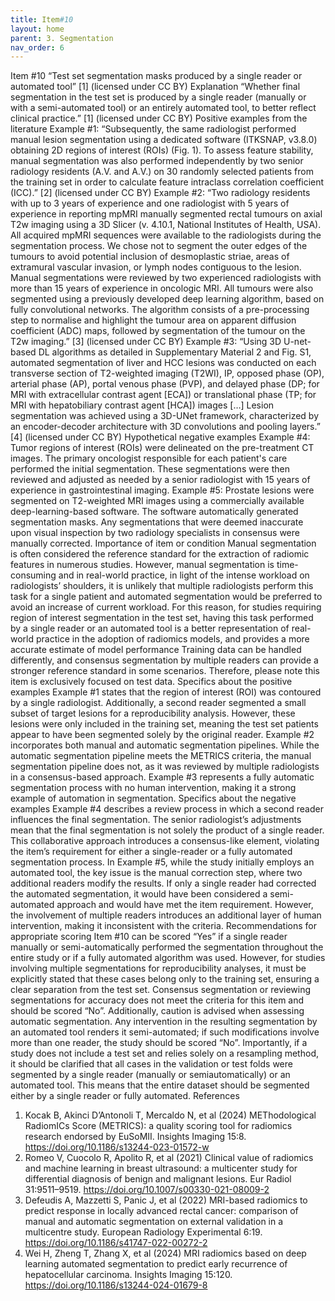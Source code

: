 ```yaml
---
title: Item#10
layout: home
parent: 3. Segmentation
nav_order: 6
---
```


Item #10 
“Test set segmentation masks produced by a single reader or automated tool” [1]  (licensed under CC BY)
Explanation
“Whether final segmentation in the test set is produced by a single reader (manually or with a semi-automated tool) or an entirely automated tool, to better reflect clinical practice.” [1]  (licensed under CC BY)
Positive examples from the literature
Example #1: “Subsequently, the same radiologist performed manual lesion segmentation using a dedicated software (ITKSNAP, v3.8.0) obtaining 2D regions of interest (ROIs) (Fig. 1). To assess feature stability, manual segmentation was also performed independently by two senior radiology residents (A.V. and A.V.) on 30 randomly selected patients from the training set in order to calculate feature intraclass correlation coefficient (ICC).” [2] (licensed under CC BY)
Example #2: “Two radiology residents with up to 3 years of experience and one radiologist with 5 years of experience in reporting mpMRI manually segmented rectal tumours on axial T2w imaging using a 3D Slicer (v. 4.10.1, National Institutes of Health, USA). All acquired mpMRI sequences were available to the radiologists during the segmentation process. We chose not to segment the outer edges of the tumours to avoid potential inclusion of desmoplastic striae, areas of extramural vascular invasion, or lymph nodes contiguous to the lesion. Manual segmentations were reviewed by two experienced radiologists with more than 15 years of experience in oncologic MRI. All tumours were also segmented using a previously developed deep learning algorithm, based on fully convolutional networks. The algorithm consists of a pre-processing step to normalise and highlight the tumour area on apparent diffusion coefficient (ADC) maps, followed by segmentation of the tumour on the T2w imaging.” [3] (licensed under CC BY)
Example #3: “Using 3D U-net-based DL algorithms as detailed in Supplementary Material 2 and Fig. S1, automated segmentation of liver and HCC lesions was conducted on each transverse section of T2-weighted imaging (T2WI), IP, opposed phase (OP), arterial phase (AP), portal venous phase (PVP), and delayed phase (DP; for MRI with extracellular contrast agent [ECA]) or translational phase (TP; for MRI with hepatobiliary contrast agent [HCA]) images […] Lesion segmentation was achieved using a 3D-UNet framework, characterized by an encoder-decoder architecture with 3D convolutions and pooling layers.” [4] (licensed under CC BY)
Hypothetical negative examples
Example #4: Tumor regions of interest (ROIs) were delineated on the pre-treatment CT images. The primary oncologist responsible for each patient's care performed the initial segmentation. These segmentations were then reviewed and adjusted as needed by a senior radiologist with 15 years of experience in gastrointestinal imaging.
Example #5: Prostate lesions were segmented on T2-weighted MRI images using a commercially available deep-learning-based software. The software automatically generated segmentation masks. Any segmentations that were deemed inaccurate upon visual inspection by two radiology specialists in consensus were manually corrected.
Importance of item or condition 
Manual segmentation is often considered the reference standard for the extraction of radiomic features in numerous studies. However, manual segmentation is time-consuming and in real-world practice, in light of the intense workload on radiologists’ shoulders, it is unlikely that multiple radiologists perform this task for a single patient and automated segmentation would be preferred to avoid an increase of current workload. For this reason, for studies requiring region of interest segmentation in the test set, having this task performed by a single reader or an automated tool is a better representation of real-world practice in the adoption of radiomics models, and provides a more accurate estimate of model performance Training data can be handled differently, and consensus segmentation by multiple readers can provide a stronger reference standard in some scenarios. Therefore, please note this item is exclusively focused on test data.
Specifics about the positive examples
    Example #1 states that the region of interest (ROI) was contoured by a single radiologist. Additionally, a second reader segmented a small subset of target lesions for a reproducibility analysis. However, these lesions were only included in the training set, meaning the test set patients appear to have been segmented solely by the original reader. Example #2 incorporates both manual and automatic segmentation pipelines. While the automatic segmentation pipeline meets the METRICS criteria, the manual segmentation pipeline does not, as it was reviewed by multiple radiologists in a consensus-based approach. Example #3 represents a fully automatic segmentation process with no human intervention, making it a strong example of automation in segmentation.
Specifics about the negative examples
Example #4 describes a review process in which a second reader influences the final segmentation. The senior radiologist’s adjustments mean that the final segmentation is not solely the product of a single reader. This collaborative approach introduces a consensus-like element, violating the item’s requirement for either a single-reader or a fully automated segmentation process.
In Example #5, while the study initially employs an automated tool, the key issue is the manual correction step, where two additional readers modify the results. If only a single reader had corrected the automated segmentation, it would have been considered a semi-automated approach and would have met the item requirement. However, the involvement of multiple readers introduces an additional layer of human intervention, making it inconsistent with the criteria.
Recommendations for appropriate scoring
Item #10 can be scored “Yes” if a single reader manually or semi-automatically performed the segmentation throughout the entire study or if a fully automated algorithm was used. However, for studies involving multiple segmentations for reproducibility analyses, it must be explicitly stated that these cases belong only to the training set, ensuring a clear separation from the test set.
Consensus segmentation or reviewing segmentations for accuracy does not meet the criteria for this item and should be scored “No”. Additionally, caution is advised when assessing automatic segmentation. Any intervention in the resulting segmentation by an automated tool renders it semi-automated; if such modifications involve more than one reader, the study should be scored “No”.
Importantly, if a study does not include a test set and relies solely on a resampling method, it should be clarified that all cases in the validation or test folds were segmented by a single reader (manually or semiautomatically) or an automated tool. This means that the entire dataset should be segmented either by a single reader or fully automated.
References
1. 	Kocak B, Akinci D’Antonoli T, Mercaldo N, et al (2024) METhodological RadiomICs Score (METRICS): a quality scoring tool for radiomics research endorsed by EuSoMII. Insights Imaging 15:8. https://doi.org/10.1186/s13244-023-01572-w
2. 	Romeo V, Cuocolo R, Apolito R, et al (2021) Clinical value of radiomics and machine learning in breast ultrasound: a multicenter study for differential diagnosis of benign and malignant lesions. Eur Radiol 31:9511–9519. https://doi.org/10.1007/s00330-021-08009-2
3. 	Defeudis A, Mazzetti S, Panic J, et al (2022) MRI-based radiomics to predict response in locally advanced rectal cancer: comparison of manual and automatic segmentation on external validation in a multicentre study. European Radiology Experimental 6:19. https://doi.org/10.1186/s41747-022-00272-2
4. 	Wei H, Zheng T, Zhang X, et al (2024) MRI radiomics based on deep learning automated segmentation to predict early recurrence of hepatocellular carcinoma. Insights Imaging 15:120. https://doi.org/10.1186/s13244-024-01679-8



